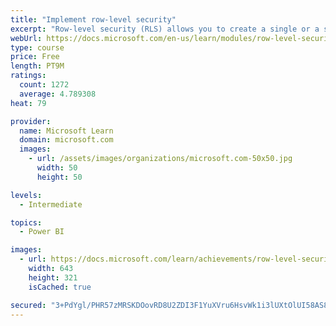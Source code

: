 ```yaml
---
title: "Implement row-level security"
excerpt: "Row-level security (RLS) allows you to create a single or a set of reports that targets data for a specific user. In this module, you will learn how to implement RLS by using either a static or dynamic method and how Microsoft Power BI simplifies testing RLS in Power BI Desktop and Power BI service."
webUrl: https://docs.microsoft.com/en-us/learn/modules/row-level-security-power-bi/
type: course
price: Free
length: PT9M
ratings:
  count: 1272
  average: 4.789308
heat: 79

provider:
  name: Microsoft Learn
  domain: microsoft.com
  images:
    - url: /assets/images/organizations/microsoft.com-50x50.jpg
      width: 50
      height: 50

levels:
  - Intermediate

topics:
  - Power BI

images:
  - url: https://docs.microsoft.com/learn/achievements/row-level-security-power-bi-social.png
    width: 643
    height: 321
    isCached: true

secured: "3+PdYgl/PHR57zMRSKDOovRD8U2ZDI3F1YuXVru6HsvWk1i3lUXtOlUI58AS86IPHaBn6S5qemyJJXIq8nF25Cjfdiz8qwmqjeO9DVfiPU8yfxo53vvMxywh7EB58LN6CJ4tdLlSb4BUNMq0qWLszdwz2Ih1VFiOSvkF+4Qud+vNCtmEhF/ssUsXgH3WP/w21f/Dr2GYWcrv+tUruiNnNvNIE06R1d68QLbvsAnBmvL1QcfHCr9N2IRS6K2Jj90o0OJv77qD5wU2Y4Z24L/unCzj6i4W8BfyebFiUosi/xubnqsmtjDiJQlgjOB28/93IvPSGLiZBUfT3Lmh3C175TYz6fPiMw98iMf/ZR8Ex7advdhpVtTkVIdfpp+fMIijkv6IJ5QyzxGUpsRXCHdYCmDOBzZlBQzLGNNxxIp7fXk=;7+Hq9s2ELOwa5D+aObn5WA=="
---
```


